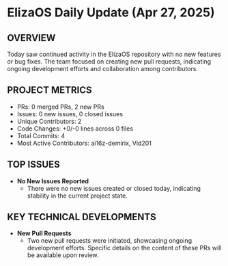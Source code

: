 # ElizaOS Daily Update (Apr 27, 2025)

## OVERVIEW 
Today saw continued activity in the ElizaOS repository with no new features or bug fixes. The team focused on creating new pull requests, indicating ongoing development efforts and collaboration among contributors.

## PROJECT METRICS
- PRs: 0 merged PRs, 2 new PRs
- Issues: 0 new issues, 0 closed issues
- Unique Contributors: 2
- Code Changes: +0/-0 lines across 0 files
- Total Commits: 4
- Most Active Contributors: ai16z-demirix, Vid201

## TOP ISSUES
- **No New Issues Reported**
  - There were no new issues created or closed today, indicating stability in the current project state.

## KEY TECHNICAL DEVELOPMENTS
- **New Pull Requests**
  - Two new pull requests were initiated, showcasing ongoing development efforts. Specific details on the content of these PRs will be available upon review.